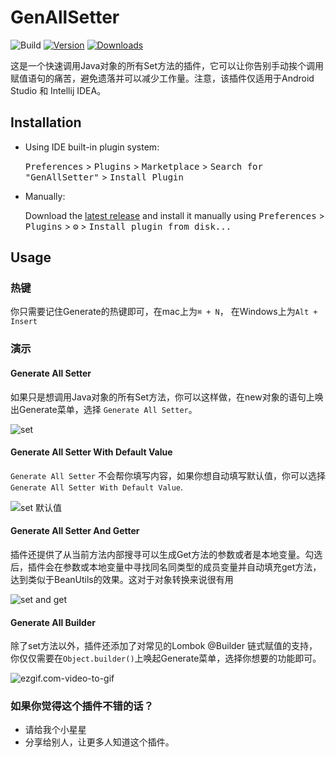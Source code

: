 # GenAllSetter

![Build](https://github.com/TonyPhoneix/genallsetter2kt/workflows/Build/badge.svg)
[![Version](https://img.shields.io/jetbrains/plugin/v/13688-genallsetter.svg)](https://plugins.jetbrains.com/plugin/13688-genallsetter)
[![Downloads](https://img.shields.io/jetbrains/plugin/d/13688-genallsetter.svg)](https://plugins.jetbrains.com/plugin/13688-genallsetter)
<!-- Plugin description -->
这是一个快速调用Java对象的所有Set方法的插件，它可以让你告别手动挨个调用赋值语句的痛苦，避免遗落并可以减少工作量。注意，该插件仅适用于Android Studio 和 Intellij IDEA。
<!-- Plugin description end -->
## Installation

- Using IDE built-in plugin system:
  
  <kbd>Preferences</kbd> > <kbd>Plugins</kbd> > <kbd>Marketplace</kbd> > <kbd>Search for "GenAllSetter"</kbd> >
  <kbd>Install Plugin</kbd>
  
- Manually:

  Download the [latest release](https://github.com/TonyPhoneix/genallsetter2kt/releases/latest) and install it manually using
  <kbd>Preferences</kbd> > <kbd>Plugins</kbd> > <kbd>⚙️</kbd> > <kbd>Install plugin from disk...</kbd>
  
## Usage

### 热键

你只需要记住Generate的热键即可，在mac上为`⌘ + N`， 在Windows上为`Alt + Insert`

### 演示

#### Generate All Setter 

如果只是想调用Java对象的所有Set方法，你可以这样做，在new对象的语句上唤出Generate菜单，选择 `Generate All Setter`。

![set](https://tva1.sinaimg.cn/large/007S8ZIlgy1gide98s6wng30go0km0yp.gif)

#### Generate All Setter With Default Value

`Generate All Setter` 不会帮你填写内容，如果你想自动填写默认值，你可以选择`Generate All Setter With Default Value`.

![set 默认值](https://tva1.sinaimg.cn/large/007S8ZIlgy1gideb8a62zg30go0kmjzi.gif)

#### Generate All Setter And Getter

插件还提供了从当前方法内部搜寻可以生成Get方法的参数或者是本地变量。勾选后，插件会在参数或本地变量中寻找同名同类型的成员变量并自动填充get方法，达到类似于BeanUtils的效果。这对于对象转换来说很有用

![set and get](https://tva1.sinaimg.cn/large/007S8ZIlgy1gidefncktlg30go0kmnpd.gif)



#### Generate All Builder

除了set方法以外，插件还添加了对常见的Lombok @Builder 链式赋值的支持，你仅仅需要在`Object.builder()`上唤起Generate菜单，选择你想要的功能即可。

![ezgif.com-video-to-gif](https://tva1.sinaimg.cn/large/007S8ZIlgy1gidejc9wr1g30go0km4l3.gif)



### 如果你觉得这个插件不错的话？

- 请给我个小星星
- 分享给别人，让更多人知道这个插件。